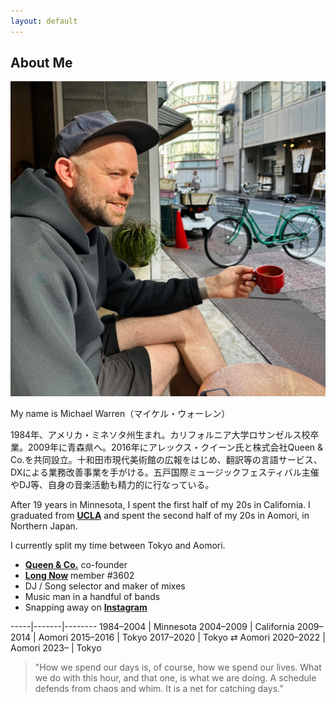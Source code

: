 ```yaml
---
layout: default
---
```


## About Me

<img class="profile-picture" src="mw-coffee.jpeg">

My name is Michael Warren（マイケル・ウォーレン）

1984年、アメリカ・ミネソタ州生まれ。カリフォルニア大学ロサンゼルス校卒業。2009年に青森県へ。2016年にアレックス・クイーン氏と株式会社Queen & Co.を共同設立。十和田市現代美術館の広報をはじめ、翻訳等の言語サービス、DXによる業務改善事業を手がける。五戸国際ミュージックフェスティバル主催やDJ等、自身の音楽活動も精力的に行なっている。

After 19 years in Minnesota, I spent the first half of my 20s in California. I graduated from **[UCLA](http://www.ucla.edu/)** and spent the second half of my 20s in Aomori, in Northern Japan. 

I currently split my time between Tokyo and Aomori.

+	**[Queen & Co.](https://www.queenand.co/)** co-founder
+	**[Long Now](http://longnow.org/)** member #3602
+	DJ / Song selector and maker of mixes
+	Music man in a handful of bands
+	Snapping away on **[Instagram](https://instagram.com/themichaelwarren)**

-----|-------|--------
1984–2004 | Minnesota
2004–2009 | California
2009–2014 | Aomori
2015–2016 | Tokyo
2017–2020 | Tokyo ⇄ Aomori
2020–2022 | Aomori
2023– | Tokyo


> "How we spend our days is, of course, how we spend our lives.
What we do with this hour, and that one, is what we are doing.
A schedule defends from chaos and whim. It is a net for catching days.”